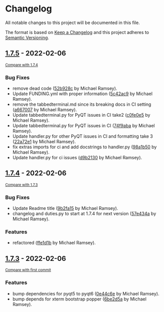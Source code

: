 # Changelog
All notable changes to this project will be documented in this file.

The format is based on [Keep a Changelog](http://keepachangelog.com/en/1.0.0/)
and this project adheres to [Semantic Versioning](http://semver.org/spec/v2.0.0.html).

<!-- insertion marker -->
## [1.7.5](https://github.com/meramsey/wizardwebssh/releases/tag/1.7.5) - 2022-02-06

<small>[Compare with 1.7.4](https://github.com/meramsey/wizardwebssh/compare/1.7.4...1.7.5)</small>

### Bug Fixes
- remove dead code ([52b928c](https://github.com/meramsey/wizardwebssh/commit/52b928c334b1812802538d53d5d3da3e527b4569) by Michael Ramsey).
- Update FUNDING.yml with proper information ([5c42ac9](https://github.com/meramsey/wizardwebssh/commit/5c42ac93b52e2a5a6c699bdebeaf0da2a198be5b) by Michael Ramsey).
- remove the tabbedterminal.md since its breaking docs in CI setting ([a667007](https://github.com/meramsey/wizardwebssh/commit/a667007551e41d096cdd1a6cdc6923c89852f3dd) by Michael Ramsey).
- Update tabbedterminal.py for  PyQT issues in CI take2 ([c0fe0e5](https://github.com/meramsey/wizardwebssh/commit/c0fe0e5b21ab14f15339000e64aa4358866986f1) by Michael Ramsey).
- Update tabbedterminal.py for  PyQT issues in CI ([74f9aba](https://github.com/meramsey/wizardwebssh/commit/74f9abac6a96817a35975c9c12ea61bd4bf7e16e) by Michael Ramsey).
- Update handler.py for other PyQT issues in CI and formatting take 3 ([22a72e1](https://github.com/meramsey/wizardwebssh/commit/22a72e127fc4452a43e170279319734f7d55b4e0) by Michael Ramsey).
- fix extras imports for ci and add docstrings to handler.py ([98a1b50](https://github.com/meramsey/wizardwebssh/commit/98a1b50940a050467c7393c8f033912d9bfe7f70) by Michael Ramsey).
- Update handler.py for ci issues ([d9b2130](https://github.com/meramsey/wizardwebssh/commit/d9b2130b8a68edf17af301b5c7ecd73bf0a4c9e7) by Michael Ramsey).

## [1.7.4](https://github.com/meramsey/wizardwebssh/releases/tag/1.7.4) - 2022-02-06

<small>[Compare with 1.7.3](https://github.com/meramsey/wizardwebssh/compare/1.7.3...1.7.4)</small>

### Bug Fixes
- Update Readme title ([9b2fa15](https://github.com/meramsey/wizardwebssh/commit/9b2fa158dd4ec31abff87c3179baef2bfd2fa0bb) by Michael Ramsey).
- changelog and duties.py to start at 1.7.4 for next version ([57e434a](https://github.com/meramsey/wizardwebssh/commit/57e434ac53e36001e4875473ac941b1e8b33f9c9) by Michael Ramsey).

### Features
- refactored ([ffe1d1b](https://github.com/meramsey/wizardwebssh/commit/ffe1d1b6d971971509be513a1d8d9ceebfc70e5b) by Michael Ramsey).

## [1.7.3](https://github.com/meramsey/wizardwebssh/releases/tag/1.7.3) - 2022-02-06

<small>[Compare with first commit](https://github.com/meramsey/wizardwebssh/compare/d24e6f4b4078969950c70b1e0d2626f90bf1cd05...1.7.3)</small>

### Features
- bump dependencies for pyqt5 to pyqt6 ([0e44c6e](https://github.com/meramsey/wizardwebssh/commit/0e44c6e9b2eead7509d2a1715f39fd8d7bfb04c0) by Michael Ramsey).
- bump depends for xterm bootstrap popper ([6be2d5a](https://github.com/meramsey/wizardwebssh/commit/6be2d5a2e15a70a81d7000eb2e14626ea478e6bc) by Michael Ramsey).
